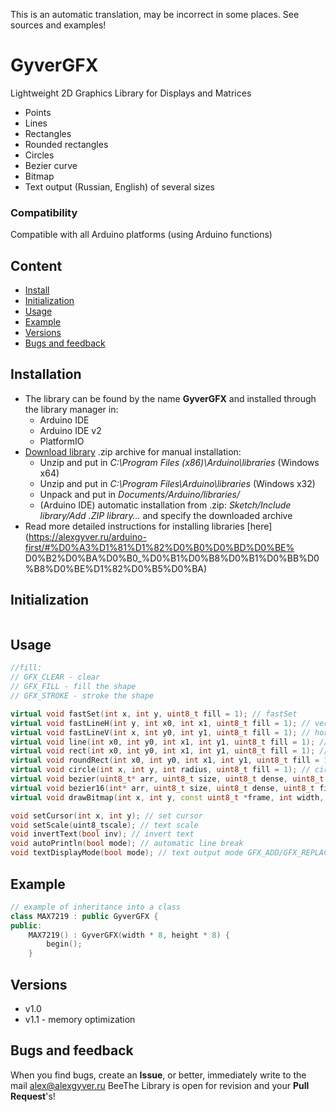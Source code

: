 This is an automatic translation, may be incorrect in some places. See sources and examples!

# GyverGFX
Lightweight 2D Graphics Library for Displays and Matrices
- Points
- Lines
- Rectangles
- Rounded rectangles
- Circles
- Bezier curve
- Bitmap
- Text output (Russian, English) of several sizes

### Compatibility
Compatible with all Arduino platforms (using Arduino functions)

## Content
- [Install](#install)
- [Initialization](#init)
- [Usage](#usage)
- [Example](#example)
- [Versions](#versions)
- [Bugs and feedback](#feedback)

<a id="install"></a>
## Installation
- The library can be found by the name **GyverGFX** and installed through the library manager in:
    - Arduino IDE
    - Arduino IDE v2
    - PlatformIO
- [Download library](https://github.com/GyverLibs/GyverGFX/archive/refs/heads/main.zip) .zip archive for manual installation:
    - Unzip and put in *C:\Program Files (x86)\Arduino\libraries* (Windows x64)
    - Unzip and put in *C:\Program Files\Arduino\libraries* (Windows x32)
    - Unpack and put in *Documents/Arduino/libraries/*
    - (Arduino IDE) automatic installation from .zip: *Sketch/Include library/Add .ZIP library…* and specify the downloaded archive
- Read more detailed instructions for installing libraries [here] (https://alexgyver.ru/arduino-first/#%D0%A3%D1%81%D1%82%D0%B0%D0%BD%D0%BE% D0%B2%D0%BA%D0%B0_%D0%B1%D0%B8%D0%B1%D0%BB%D0%B8%D0%BE%D1%82%D0%B5%D0%BA)

<a id="init"></a>
## Initialization
```cppGyverGFX(int x, int y); // indicating the size of the "screen"
```

<a id="usage"></a>
## Usage
```cpp
//fill:
// GFX_CLEAR - clear
// GFX_FILL - fill the shape
// GFX_STROKE - stroke the shape

virtual void fastSet(int x, int y, uint8_t fill = 1); // fastSet
virtual void fastLineH(int y, int x0, int x1, uint8_t fill = 1); // vertical line
virtual void fastLineV(int x, int y0, int y1, uint8_t fill = 1); // horizontal line
virtual void line(int x0, int y0, int x1, int y1, uint8_t fill = 1); // line
virtual void rect(int x0, int y0, int x1, int y1, uint8_t fill = 1); // rectangle
virtual void roundRect(int x0, int y0, int x1, int y1, uint8_t fill = 1); // rounded rectangle
virtual void circle(int x, int y, int radius, uint8_t fill = 1); // circle
virtual void bezier(uint8_t* arr, uint8_t size, uint8_t dense, uint8_t fill = 1); // bezier curve
virtual void bezier16(int* arr, uint8_t size, uint8_t dense, uint8_t fill = 1); // bezier curve 16 bit. fill - GFX_CLEAR/GFX_FILL/GFX_STROKE
virtual void drawBitmap(int x, int y, const uint8_t *frame, int width, int height, uint8_t invert = 0, byte mode = 0); // bitmap

void setCursor(int x, int y); // set cursor
void setScale(uint8_tscale); // text scale
void invertText(bool inv); // invert text
void autoPrintln(bool mode); // automatic line break
void textDisplayMode(bool mode); // text output mode GFX_ADD/GFX_REPLACE
```

<a id="example"></a>
## Example
```cpp
// example of inheritance into a class
class MAX7219 : public GyverGFX {
public:
    MAX7219() : GyverGFX(width * 8, height * 8) {
        begin();
    }
```

<a id="versions"></a>
## Versions
- v1.0
- v1.1 - memory optimization

<a id="feedback"></a>
## Bugs and feedback
When you find bugs, create an **Issue**, or better, immediately write to the mail [alex@alexgyver.ru](mailto:alex@alexgyver.ru)
BeeThe Library is open for revision and your **Pull Request**'s!